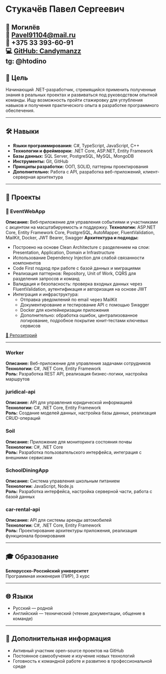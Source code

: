 # Стукачёв Павел Сергеевич

📍 Могилёв  
📧 [Pavel91104@mail.ru](mailto:Pavel91104@mail.ru)  
📱 +375 33 393-60-91  
💻 [GitHub: Candymanzz](https://github.com/Candymanzz)  
tg: @htodino
---

## 🎯 Цель

Начинающий .NET-разработчик, стремящийся применить полученные знания в реальных проектах и развиваться под руководством опытной команды. Ищу возможность пройти стажировку для углубления навыков и получения практического опыта в разработке программного обеспечения.

---

## 🛠️ Навыки

- **Языки программирования:** C#, TypeScript, JavaScript, C++
- **Технологии и фреймворки:** .NET Core, ASP.NET, Entity Framework
- **Базы данных:** SQL Server, PostgreSQL, MySQL, MongoDB
- **Инструменты:** Git, GitHub
- **Принципы разработки:** ООП, SOLID, паттерны проектирования
- **Дополнительно:** Работа с API, разработка веб-приложений, клиент-серверная архитектура

---

## 💼 Проекты

### 🔹 EventWebApp
**Описание:** Веб‑приложение для управления событиями и участниками с акцентом на масштабируемость и поддержку.
**Технологии:** ASP.NET Core, Entity Framework Core, PostgreSQL, AutoMapper, FluentValidation, MailKit, Docker, JWT Bearer, Swagger
**Архитектура и подходы:**  
- Построено на основе Clean Architecture с разделением на слои: Presentation, Application, Domain и Infrastructure
- Использование Dependency Injection для слабой связанности компонентов
- Code First подход при работе с базой данных и миграциями
- Реализация паттернов: Repository, Unit of Work, CQRS для разделения запросов и команд
- Валидация и безопасность: проверка входных данных через FluentValidation, аутентификация и авторизация на основе JWT
- Интеграция и инфраструктура:
  - Отправка уведомлений по email через MailKit
  - Документирование и тестирование API c помощью Swagger
  - Docker для контейнеризации приложения
  - Дополнительно: обработка ошибок, централизованное логирование, подробное покрытие юнит‑тестами ключевых сервисов
    
[🔗 Репозиторий](https://github.com/Candymanzz/EventWebApp)

---

### Worker  
**Описание:** Веб-приложение для управления задачами сотрудников  
**Технологии:** C#, .NET Core, Entity Framework  
**Роль:** Разработка REST API, реализация бизнес-логики, настройка маршрутов

### juridical-api  
**Описание:** API для управления юридической информацией  
**Технологии:** C#, .NET Core, Entity Framework  
**Роль:** Создание моделей данных, настройка базы данных, реализация CRUD-операций

### Soil  
**Описание:** Приложение для мониторинга состояния почвы  
**Технологии:** C#, .NET Core  
**Роль:** Разработка пользовательского интерфейса, интеграция с внешними сервисами

### SchoolDiningApp  
**Описание:** Система управления школьным питанием  
**Технологии:** JavaScript, Node.js  
**Роль:** Разработка интерфейса, настройка серверной части, работа с базой данных

### car-rental-api  
**Описание:** API для системы аренды автомобилей  
**Технологии:** C#, .NET Core, Entity Framework  
**Роль:** Проектирование архитектуры приложения, реализация функционала бронирования

---

## 🎓 Образование

**Белорусско-Российский университет**  
Программная инженерия (ПИР), 3 курс

---

## 🌐 Языки

- Русский — родной  
- Английский — технический (чтение документации, общение в команде)

---

## 📌 Дополнительная информация

- Активный участник open-source проектов на GitHub  
- Постоянное самообучение и изучение новых технологий  
- Готовность к командной работе и развитию в профессиональной среде
